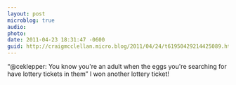 ```yaml
---
layout: post
microblog: true
audio: 
photo: 
date: 2011-04-23 18:31:47 -0600
guid: http://craigmcclellan.micro.blog/2011/04/24/t61950429214425089.html
---
```

“@ceklepper: You know you're an adult when the eggs you're searching for have lottery tickets in them” I won another lottery ticket!
